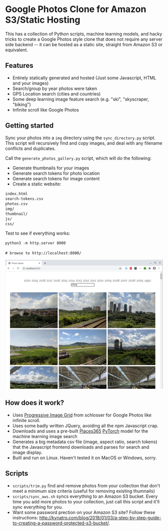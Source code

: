 # Google Photos Clone for Amazon S3/Static Hosting

This has a collection of Python scripts, machine learning models, and hacky tricks to create a Google Photos style clone that does not require any server side backend -- it can be hosted as a static site, straight from Amazon S3 or equivalent.

## Features

* Entirely statically generated and hosted (Just some Javascript, HTML and your images)
* Search/group by year photos were taken
* GPS Location search (cities and countries)
* Some deep learning image feature search (e.g. "ski", "skyscraper, "biking")
* Infinite scroll like Google Photos

## Getting started

Sync your photos into a ``img`` directory using the ``sync_directory.py`` script. This script will recursively find and copy images, and deal with any filename conflicts and duplicates.

Call the ``generate_photos_gallery.py`` script, which will do the following:

* Generate thumbnails for your images
* Generate search tokens for photo location
* Generate search tokens for image content
* Create a static website:

```
index.html
search-tokens.csv
photos.csv
img/
thumbnail/
js/
css/
```

Test to see if everything works:

```
python3 -m http.server 8000

# browse to http://localhost:8000/
```

![Screenshot](screenshot.png)

## How does it work?

* Uses [Progressive Image Grid](https://github.com/schlosser/pig.js/) from schlosser for Google Photos like infinite scroll.
* Uses some badly written JQuery, avoiding all the npm Javascript crap.
* Downloads and uses a pre-built [Places365](http://places2.csail.mit.edu/) [PyTorch](https://pytorch.org) model for the machine learning image search
* Generates a big metadata csv file (image, aspect ratio, search tokens) that the Javascript frontend downloads and parses for search and image display.
* Built and run on Linux. Haven't tested it on MacOS or Windows, sorry.

## Scripts

* ``scripts/trim.py`` find and remove photos from your collection that don't meet a minimum size criteria (useful for removing existing thumnails)
* ``scripts/sync_aws.sh`` syncs everything to an Amazon S3 bucket. Every time you add more photos to your collection, just call this script and it'll sync everything for you.
* Want some password prection on your Amazon S3 site? Follow these instructions: http://kynatro.com/blog/2018/01/03/a-step-by-step-guide-to-creating-a-password-protected-s3-bucket/.



